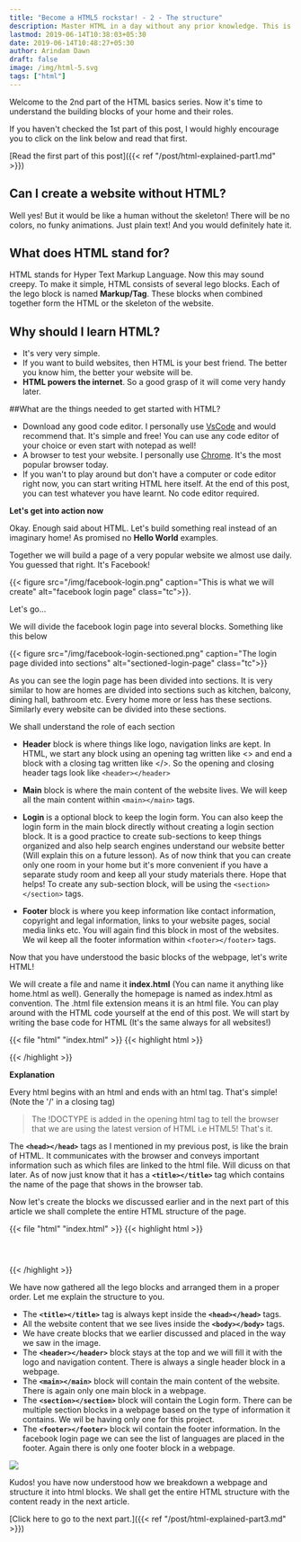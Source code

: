 ```yaml
---
title: "Become a HTML5 rockstar! - 2 - The structure"
description: Master HTML in a day without any prior knowledge. This is the 2nd part of a 3 article post series.
lastmod: 2019-06-14T10:38:03+05:30
date: 2019-06-14T10:48:27+05:30
author: Arindam Dawn
draft: false
image: /img/html-5.svg
tags: ["html"]
---
```

Welcome to the 2nd part of the HTML basics series. Now it's time to understand the building blocks of your home and their roles.

If you haven't checked the 1st part of this post, I would highly encourage you to click on the link below and read that first.

[Read the first part of this post]({{< ref "/post/html-explained-part1.md" >}})

## Can I create a website without HTML?

Well yes! But it would be like a human without the skeleton! There will be no colors, no funky animations. Just plain text! And you would definitely hate it.

## What does HTML stand for?

HTML stands for Hyper Text Markup Language. Now this may sound creepy. To make it simple, HTML consists of several lego blocks. Each of the lego block is named **Markup/Tag**. These blocks when combined together form the HTML or the skeleton of the website.

## Why should I learn HTML?

- It's very very simple.
- If you want to build websites, then HTML is your best friend. The better you know him, the better your website will be.
- **HTML powers the internet**. So a good grasp of it will come very handy later.

##What are the things needed to get started with HTML?

- Download any good code editor. I personally use [VsCode](https://code.visualstudio.com) and would recommend that. It's simple and free! You can use any code editor of your choice or even start with notepad as well!
- A browser to test your website. I personally use [Chrome](https://www.google.com/chrome/). It's the most popular browser today. 
- If you wan't to play around but don't have a computer or code editor right now, you can start writing HTML here itself. At the end of this post, you can test whatever you have learnt. No code editor required.

**Let's get into action now**

Okay. Enough said about HTML. Let's build something real instead of an imaginary home!
As promised no **Hello World** examples.

Together we will build a page of a very popular website we almost use daily. You guessed that right. It's Facebook!

{{< figure src="/img/facebook-login.png" caption="This is what we will create" alt="facebook login page" class="tc">}}.

Let's go...

We will divide the facebook login page into several blocks. Something like this below

{{< figure src="/img/facebook-login-sectioned.png" caption="The login page divided into sections" alt="sectioned-login-page" class="tc">}}

As you can see the login page has been divided into sections. It is very similar to how are homes are divided into sections such as kitchen, balcony, dining hall, bathroom etc. Every home more or less has these sections. Similarly every website can be divided into these sections.

We shall understand the role of each section

- **Header** block is where things like logo, navigation links are kept. In HTML, we start any block using an opening tag written like <> and end a block with a closing tag written like </>. So the opening and closing header tags look like `<header></header>`

- **Main** block is where the main content of the website lives. We will keep all the main content within `<main></main>` tags.

- **Login** is a optional block to keep the login form. You can also keep the login form in the main block directly without creating a login section block. It is a good practice to create sub-sections to keep things organized and also help search engines understand our website better (Will explain this on a future lesson). As of now think that you can create only one room in your home but it's more convenient if you have a separate study room and keep all your study materials there. Hope that helps! To create any sub-section block, will be using the `<section></section>` tags.

- **Footer** block is where you keep information like contact information, copyright and legal information, links to your website pages, social media links etc. You will again find this block in most of the websites. We wil keep all the footer information within `<footer></footer>` tags.

Now that you have understood the basic blocks of the webpage, let's write HTML!

We will create a file and name it **index.html** (You can name it anything like home.html as well). Generally the homepage is named as index.html as convention. The .html file extension means it is an html file. You can play around with the HTML code yourself at the end of this post. We will start by writing the base code for HTML (It's the same always for all websites!)

{{< file "html" "index.html" >}}
{{< highlight html >}}
<!DOCTYPE html>
<head></head>
<body>
    
</body>    
</html>

{{< /highlight >}}


**Explanation**

Every html begins with an html and ends with an html tag. That's simple! (Note the '/' in a closing tag)

> The !DOCTYPE is added in the opening html tag to tell the browser that we are using the latest version of HTML i.e HTML5! That's it.

The **`<head></head>`** tags as I mentioned in my previous post, is like the brain of HTML. It communicates with the browser and conveys important information such as which files are linked to the html file. Will dicuss on that later. As of now just know that it has a **`<title></title>`** tag which contains the name of the page that shows in the browser tab.


Now let's create the blocks we discussed earlier and in the next part of this article we shall complete the entire HTML structure of the page.


{{< file "html" "index.html" >}}
{{< highlight html >}}

<!DOCTYPE html>
<head>
    <title>Facebook Login</title>
</head>
<body>
    <header></header>
    <main>
        <section></section>
    </main>
    <footer></footer>
</body>
</html>

{{< /highlight >}}

We have now gathered all the lego blocks and arranged them in a proper order. Let me explain the structure to you.

- The **`<title></title>`** tag is always kept inside the **`<head></head>`** tags.
- All the website content that we see lives inside the **`<body></body>`** tags.
- We have create blocks that we earlier discussed and placed in the way we saw in the image.
- The **`<header></header>`** block stays at the top and we will fill it with the logo and navigation content. There is always a single header block in a webpage.
- The **`<main></main>`** block will contain the main content of the website. There is again only one main block in a webpage.
- The **`<section></section>`** block will contain the Login form. There can be multiple section blocks in a webpage based on the type of information it contains. We wil be having only one for this project.
- The **`<footer></footer>`** block wil contain the footer information. In the facebook login page we can see the list of languages are placed in the footer. Again there is only one footer block in a webpage.

<img src="https://media.giphy.com/media/ZrlYxeVZ0zqkU/giphy-downsized.gif">

Kudos! you have now understood how we breakdown a webpage and structure it into html blocks. We shall get the entire HTML structure with the content ready in the next article.

[Click here to go to the next part.]({{< ref "/post/html-explained-part3.md" >}})


